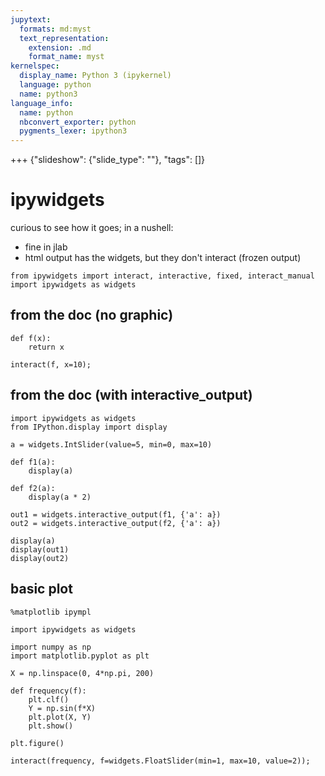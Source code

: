 ```yaml
---
jupytext:
  formats: md:myst
  text_representation:
    extension: .md
    format_name: myst
kernelspec:
  display_name: Python 3 (ipykernel)
  language: python
  name: python3
language_info:
  name: python
  nbconvert_exporter: python
  pygments_lexer: ipython3
---
```


+++ {"slideshow": {"slide_type": ""}, "tags": []}

# ipywidgets

curious to see how it goes; in a nushell:

- fine in jlab
- html output has the widgets,  but they don't interact (frozen output)

```{code-cell} ipython3
from ipywidgets import interact, interactive, fixed, interact_manual
import ipywidgets as widgets
```

## from the doc (no graphic)

```{code-cell} ipython3
def f(x):
    return x
```

```{code-cell} ipython3
interact(f, x=10);
```

## from the doc (with interactive_output)

```{code-cell} ipython3
import ipywidgets as widgets
from IPython.display import display

a = widgets.IntSlider(value=5, min=0, max=10)

def f1(a):
    display(a)
    
def f2(a):
    display(a * 2)
    
out1 = widgets.interactive_output(f1, {'a': a})
out2 = widgets.interactive_output(f2, {'a': a})

display(a)
display(out1)
display(out2)
```

## basic plot

```{code-cell} ipython3
%matplotlib ipympl
```

```{code-cell} ipython3
import ipywidgets as widgets
```

```{code-cell} ipython3
import numpy as np
import matplotlib.pyplot as plt

X = np.linspace(0, 4*np.pi, 200)

def frequency(f):
    plt.clf()
    Y = np.sin(f*X)
    plt.plot(X, Y)  
    plt.show()
```

```{code-cell} ipython3
plt.figure()

interact(frequency, f=widgets.FloatSlider(min=1, max=10, value=2));
```

```{code-cell} ipython3

```
